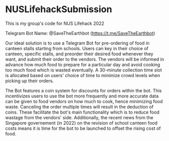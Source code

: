 # NUSLifehackSubmission
This is my group's code for NUS Lifehack 2022

Telegram Bot Name: @SaveTheEarthbot (https://t.me/SaveTheEarthbot)

Our ideal solution is to use a Telegram Bot for pre-ordering of food in canteen stalls starting from schools. Users can key in their choice of canteen, specific stalls, and preorder their desired food whenever they want, and submit their order to the vendors. The vendors will be informed in advance how much food to prepare for a particular day and avoid cooking too much food which is wasted eventually. A 30-minute collection time slot is allocated based on users' choice of time to minimize crowd levels when picking up their orders. 

The Bot features a coin system for discounts for orders within the bot. This incentivizes users to use the bot more frequently and more accurate data can be given to food vendors on how much to cook, hence minimizing food waste. Canceling the order multiple times will result in the deduction of coins. These facilitate the bot's main functionality which is to reduce food wastage from the vendors' side. Additionally, the recent news from the Singapore governement (in 2022)  on the revision of school canteen food costs means it is time for the bot to be launched to offset the rising cost of food.






